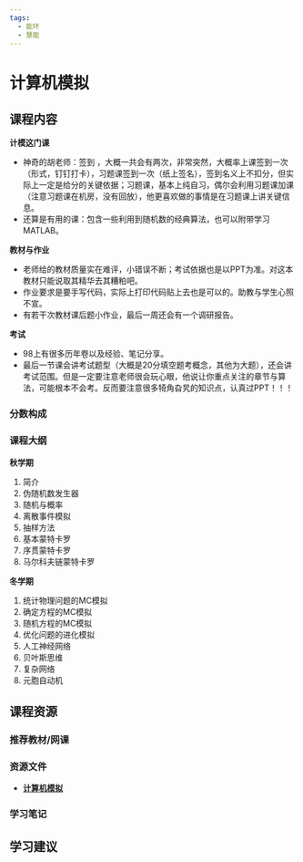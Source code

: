 ```yaml
---
tags:
  - 能环
  - 慧能
---
```


# 计算机模拟

## 课程内容

**计模这门课**
- 神奇的胡老师：签到 ，大概一共会有两次，非常突然，大概率上课签到一次（形式，钉钉打卡），习题课签到一次（纸上签名），签到名义上不扣分，但实际上一定是给分的关键依据；习题课，基本上纯自习，偶尔会利用习题课加课（注意习题课在机房，没有回放），他更喜欢做的事情是在习题课上讲关键信息。
- 还算是有用的课：包含一些利用到随机数的经典算法，也可以附带学习MATLAB。

**教材与作业**
- 老师给的教材质量实在难评，小错误不断；考试依据也是以PPT为准。对这本教材只能说取其精华去其糟粕吧。
- 作业要求是要手写代码，实际上打印代码贴上去也是可以的。助教与学生心照不宣。
- 有若干次教材课后题小作业，最后一周还会有一个调研报告。

**考试**
- 98上有很多历年卷以及经验、笔记分享。
- 最后一节课会讲考试题型（大概是20分填空题考概念，其他为大题），还会讲考试范围。但是一定要注意老师很会玩心眼，他说让你重点关注的章节与算法，可能根本不会考。反而要注意很多犄角旮旯的知识点，认真过PPT！！！


### 分数构成



### 课程大纲

**秋学期**

1. 简介
2. 伪随机数发生器
3. 随机与概率
4. 离散事件模拟
5. 抽样方法
6. 基本蒙特卡罗
7. 序贯蒙特卡罗
8. 马尔科夫链蒙特卡罗


**冬学期**

1. 统计物理问题的MC模拟
2. 确定方程的MC模拟
3. 随机方程的MC模拟
4. 优化问题的进化模拟
5. 人工神经网络
6. 贝叶斯思维
7. 复杂网络
8. 元胞自动机






## 课程资源

### 推荐教材/网课

### 资源文件

- [**计算机模拟**](https://pan.baidu.com/s/1r3Dg8tIchisNwrR62kJGGQ?pwd=4q1d)

### 学习笔记

## 学习建议


